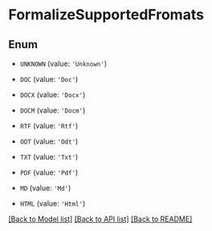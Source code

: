 # FormalizeSupportedFromats


## Enum

* `UNKNOWN` (value: `'Unknown'`)

* `DOC` (value: `'Doc'`)

* `DOCX` (value: `'Docx'`)

* `DOCM` (value: `'Docm'`)

* `RTF` (value: `'Rtf'`)

* `ODT` (value: `'Odt'`)

* `TXT` (value: `'Txt'`)

* `PDF` (value: `'Pdf'`)

* `MD` (value: `'Md'`)

* `HTML` (value: `'Html'`)

[[Back to Model list]](../README.md#documentation-for-models) [[Back to API list]](../README.md#documentation-for-api-endpoints) [[Back to README]](../README.md)


